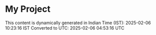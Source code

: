 # My Project

This content is dynamically generated in Indian Time (IST): 2025-02-06 10:23:16 IST
Converted to UTC: 2025-02-06 04:53:16 UTC
